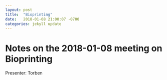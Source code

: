 ```yaml
---
layout: post
title:  "Bioprinting"
date:   2018-01-08 21:00:07 -0700
categories: jekyll update
---
```

# Notes on the 2018-01-08 meeting on Bioprinting

Presenter: Torben